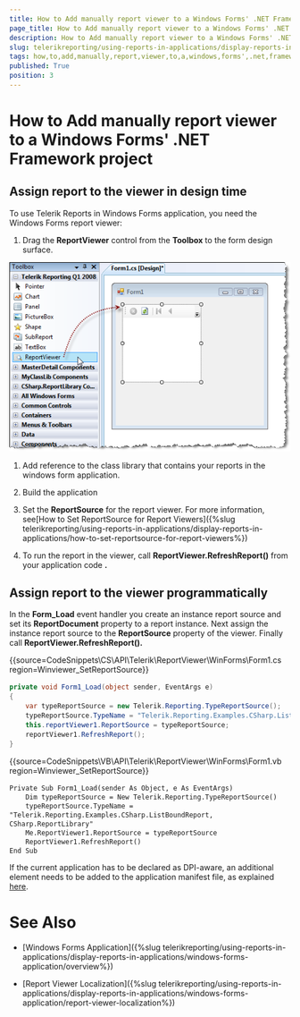 ```yaml
---
title: How to Add manually report viewer to a Windows Forms' .NET Framework project
page_title: How to Add manually report viewer to a Windows Forms' .NET Framework project | for Telerik Reporting Documentation
description: How to Add manually report viewer to a Windows Forms' .NET Framework project
slug: telerikreporting/using-reports-in-applications/display-reports-in-applications/windows-forms-application/how-to-add-manually-report-viewer-to-a-windows-forms'-.net-framework-project
tags: how,to,add,manually,report,viewer,to,a,windows,forms',.net,framework,project
published: True
position: 3
---
```


# How to Add manually report viewer to a Windows Forms' .NET Framework project



## Assign report to the viewer in design time

To use Telerik Reports in Windows Forms application, you need the Windows Forms report viewer:

1. Drag the __ReportViewer__  control from the __Toolbox__  to the form design surface.  

  ![](images/ReportViewer.png)

1. Add reference to the class library that contains your reports in the windows form application.

1. Build the application

1. Set the __ReportSource__  for the report viewer. For more information, see[How to Set ReportSource for Report Viewers]({%slug telerikreporting/using-reports-in-applications/display-reports-in-applications/how-to-set-reportsource-for-report-viewers%})

1. To run the report in the viewer, call __ReportViewer.RefreshReport()__  from your application code __.__  

## Assign report to the viewer programmatically

In the __Form_Load__  event handler you create an instance report source and set its __ReportDocument__            property to a report instance. Next assign the instance report source to the __ReportSource__  property of the viewer.           Finally call __ReportViewer.RefreshReport().__ 

{{source=CodeSnippets\CS\API\Telerik\ReportViewer\WinForms\Form1.cs region=Winviewer_SetReportSource}}
````C#
private void Form1_Load(object sender, EventArgs e)
{
    var typeReportSource = new Telerik.Reporting.TypeReportSource();
    typeReportSource.TypeName = "Telerik.Reporting.Examples.CSharp.ListBoundReport, CSharp.ReportLibrary";
    this.reportViewer1.ReportSource = typeReportSource;
    reportViewer1.RefreshReport();
}
````
{{source=CodeSnippets\VB\API\Telerik\ReportViewer\WinForms\Form1.vb region=Winviewer_SetReportSource}}
````VB
Private Sub Form1_Load(sender As Object, e As EventArgs)
    Dim typeReportSource = New Telerik.Reporting.TypeReportSource()
    typeReportSource.TypeName = "Telerik.Reporting.Examples.CSharp.ListBoundReport, CSharp.ReportLibrary"
    Me.ReportViewer1.ReportSource = typeReportSource
    ReportViewer1.RefreshReport()
End Sub
````

If the current application has to be declared as DPI-aware, an additional element needs to be added to the application manifest file, as explained           [here](F25EB909-7941-4B78-B24C-4025257A26C4#dpiAware).         

# See Also
[](66CD7D60-7708-42D5-8BB4-506676E8679E)

 * [Windows Forms Application]({%slug telerikreporting/using-reports-in-applications/display-reports-in-applications/windows-forms-application/overview%})

 * [Report Viewer Localization]({%slug telerikreporting/using-reports-in-applications/display-reports-in-applications/windows-forms-application/report-viewer-localization%})

